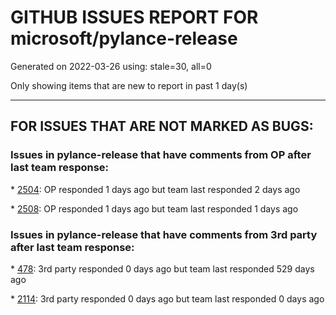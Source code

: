 
# GITHUB ISSUES REPORT FOR microsoft/pylance-release


Generated on 2022-03-26 using: stale=30, all=0


Only showing items that are new to report in past 1 day(s)


---

## FOR ISSUES THAT ARE NOT MARKED AS BUGS:


### Issues in pylance-release that have comments from OP after last team response:


\* [2504](https://github.com/microsoft/pylance-release/issues/2504 "Narrow completion suggestions to __all__ value"): OP responded 1 days ago but team last responded 2 days ago

\* [2508](https://github.com/microsoft/pylance-release/issues/2508 "Show docstrings on keys of TypedDicts"): OP responded 1 days ago but team last responded 1 days ago

### Issues in pylance-release that have comments from 3rd party after last team response:


\* [478](https://github.com/microsoft/pylance-release/issues/478 "Support Bazel sandboxs for imports"): 3rd party responded 0 days ago but team last responded 529 days ago

\* [2114](https://github.com/microsoft/pylance-release/issues/2114 "PEP 660 support"): 3rd party responded 0 days ago but team last responded 0 days ago
